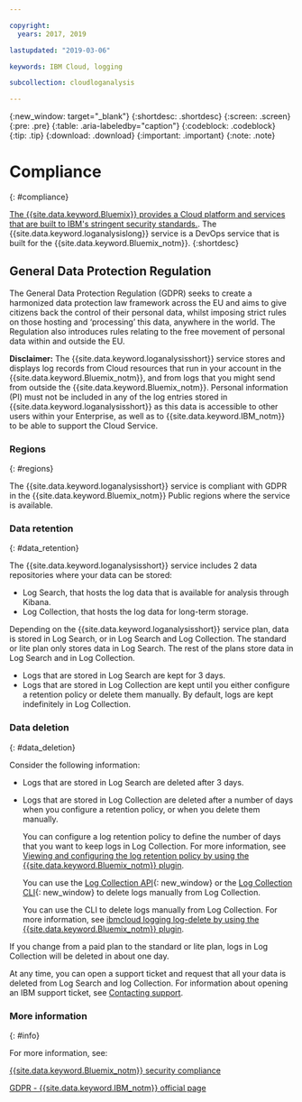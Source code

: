 ```yaml
---

copyright:
  years: 2017, 2019

lastupdated: "2019-03-06"

keywords: IBM Cloud, logging

subcollection: cloudloganalysis

---
```


{:new_window: target="_blank"}
{:shortdesc: .shortdesc}
{:screen: .screen}
{:pre: .pre}
{:table: .aria-labeledby="caption"}
{:codeblock: .codeblock}
{:tip: .tip}
{:download: .download}
{:important: .important}
{:note: .note}


# Compliance
{: #compliance}

[The {{site.data.keyword.Bluemix}} provides a Cloud platform and services that are built to IBM's stringent security standards.](/docs/security/compliance.html#compliance). The {{site.data.keyword.loganalysislong}} service is a DevOps service that is built for the {{site.data.keyword.Bluemix_notm}}. 
{:shortdesc}


## General Data Protection Regulation

The General Data Protection Regulation (GDPR) seeks to create a harmonized data protection law framework across the EU and aims to give citizens back the control of their personal data, whilst imposing strict rules on those hosting and ‘processing’ this data, anywhere in the world. The Regulation also introduces rules relating to the free movement of personal data within and outside the EU. 

**Disclaimer:** The {{site.data.keyword.loganalysisshort}} service stores and displays log records from Cloud resources that run in your account in the {{site.data.keyword.Bluemix_notm}}, and from logs that you might send from outside the {{site.data.keyword.Bluemix_notm}}. Personal information (PI) must not be included in any of the log entries stored in {{site.data.keyword.loganalysisshort}} as this data is accessible to other users within your Enterprise, as well as to {{site.data.keyword.IBM_notm}} to be able to support the Cloud Service.

### Regions
{: #regions}

The {{site.data.keyword.loganalysisshort}} service is compliant with GDPR in the {{site.data.keyword.Bluemix_notm}} Public regions where the service is available.


### Data retention
{: #data_retention}

The {{site.data.keyword.loganalysisshort}} service includes 2 data repositories where your data can be stored: 

* Log Search, that hosts the log data that is available for analysis through Kibana.
* Log Collection, that hosts the log data for long-term storage.

Depending on the {{site.data.keyword.loganalysisshort}} service plan, data is stored in Log Search, or in Log Search and Log Collection. The standard or lite plan only stores data in Log Search. The rest of the plans store data in Log Search and in Log Collection.

* Logs that are stored in Log Search are kept for 3 days.
* Logs that are stored in Log Collection are kept until you either configure a retention policy or delete them manually. By default, logs are kept indefinitely in Log Collection.



### Data deletion
{: #data_deletion}

Consider the following information:

* Logs that are stored in Log Search are deleted after 3 days.

* Logs that are stored in Log Collection are deleted after a number of days when you configure a retention policy, or when you delete them manually. 

    You can configure a log retention policy to define the number of days that you want to keep logs in Log Collection. For more information, see [Viewing and configuring the log retention policy by using the {{site.data.keyword.Bluemix_notm}} plugin](/docs/services/CloudLogAnalysis/how-to/manage-logs/configuring_retention_policy_cloud.html#configuring_retention_policy).

    You can use the [Log Collection API](https://console.bluemix.net/apidocs/948-ibm-cloud-log-collection-api?&language=node&env_id=ibm%3Ayp%3Aus-south#introduction){: new_window} or the [Log Collection CLI](/docs/services/CloudLogAnalysis/reference/log_analysis_cli_cloud.html#log_analysis_cli){: new_window} to delete logs manually from Log Collection. 

    You can use the CLI to delete logs manually from Log Collection. For more information, see [ibmcloud logging log-delete by using the {{site.data.keyword.Bluemix_notm}} plugin](/docs/services/CloudLogAnalysis/how-to/manage-logs/deleting_logs_cloud.html#deleting_logs).


If you change from a paid plan to the standard or lite plan, logs in Log Collection will be deleted in about one day.

At any time, you can open a support ticket and request that all your data is deleted from Log Search and log Collection. For information about opening an IBM support ticket, see [Contacting support](/docs/get-support/howtogetsupport.html#getting-customer-support).



### More information
{: #info}

For more information, see:

[{{site.data.keyword.Bluemix_notm}} security compliance](/docs/security/compliance.html#compliance)

[GDPR - {{site.data.keyword.IBM_notm}} official page](https://www.ibm.com/data-responsibility/gdpr/)



